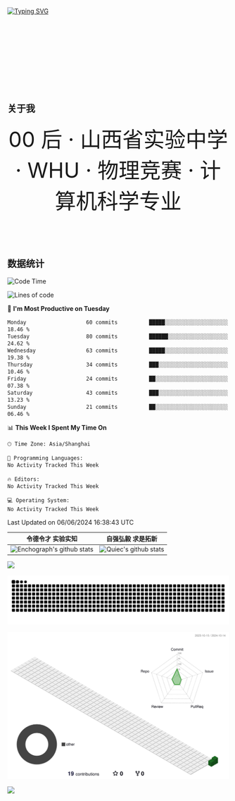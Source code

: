 <br><br><br>
<br><br><br>
<br><br><br>

<a href="https://git.io/typing-svg"><img src="https://readme-typing-svg.herokuapp.com?font=Cinzel&size=40&letterSpacing=center&duration=2000&pause=1000&center=true&vCenter=true&width=1000&lines=Hi+There.;This+is+Chen+Hongyu.;Hoping+to+explore+the+worlds+unknown.;Nice+to+meet+you." alt="Typing SVG" /></a>


<br><br><br>
<br><br><br>
<br><br><br>
## 关于我

<div align='center' ><font size='70'>00 后 · 山西省实验中学 · WHU · 物理竞赛 · 计算机科学专业</font></div>

<br><br><br>

## 数据统计
<!--START_SECTION:waka-->
![Code Time](http://img.shields.io/badge/Code%20Time-1%20hr%2030%20mins-blue)

![Lines of code](https://img.shields.io/badge/From%20Hello%20World%20I%27ve%20Written-1.9%20million%20lines%20of%20code-blue)

📅 **I'm Most Productive on Tuesday** 

```text
Monday                   60 commits          █████░░░░░░░░░░░░░░░░░░░░   18.46 % 
Tuesday                  80 commits          ██████░░░░░░░░░░░░░░░░░░░   24.62 % 
Wednesday                63 commits          █████░░░░░░░░░░░░░░░░░░░░   19.38 % 
Thursday                 34 commits          ███░░░░░░░░░░░░░░░░░░░░░░   10.46 % 
Friday                   24 commits          ██░░░░░░░░░░░░░░░░░░░░░░░   07.38 % 
Saturday                 43 commits          ███░░░░░░░░░░░░░░░░░░░░░░   13.23 % 
Sunday                   21 commits          ██░░░░░░░░░░░░░░░░░░░░░░░   06.46 % 
```


📊 **This Week I Spent My Time On** 

```text
🕑︎ Time Zone: Asia/Shanghai

💬 Programming Languages: 
No Activity Tracked This Week

🔥 Editors: 
No Activity Tracked This Week

💻 Operating System: 
No Activity Tracked This Week
```


 Last Updated on 06/06/2024 16:38:43 UTC
<!--END_SECTION:waka-->

<!--   stats + languages -->
 
|令德令才  实验实知                                                                                                                        |自强弘毅  求是拓新                                                                                                            |
|-----------------------------------------------------------------------------------------------------------------------------------------|---------------------------------------------------------------------------------------------------------------------------|
| ![Enchograph's github stats](https://github-readme-stats.vercel.app/api?username=Enchograph&show_icons=true&theme=vue&include_all_commits=true) | ![Quiec's github stats](https://github-readme-stats.vercel.app/api/top-langs/?username=Enchograph&theme=vue&layout=compact) |


<img src="https://github-readme-streak-stats.herokuapp.com/?user=Enchograph"></img>

<!--   green snake -->
![Enchograph's github activity graph](https://raw.githubusercontent.com/Enchograph/Enchograph/output/github-contribution-grid-snake.svg)




<!--   profile-green-animate -->
![](./profile-3d-contrib/profile-green-animate.svg)





<img src="https://cr-skills-chart-widget.azurewebsites.net/api/api?username=Enchograph&show-other-skills=true" width="auto"></img>
